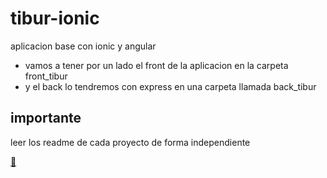 # tibur-ionic
aplicacion base con ionic y angular

- vamos a tener por un lado el front de la aplicacion en la carpeta front_tibur
- y el back lo tendremos con express en una carpeta llamada back_tibur


## importante

leer los readme de cada proyecto de forma independiente

[💄](./front_tibur/readme.md)

